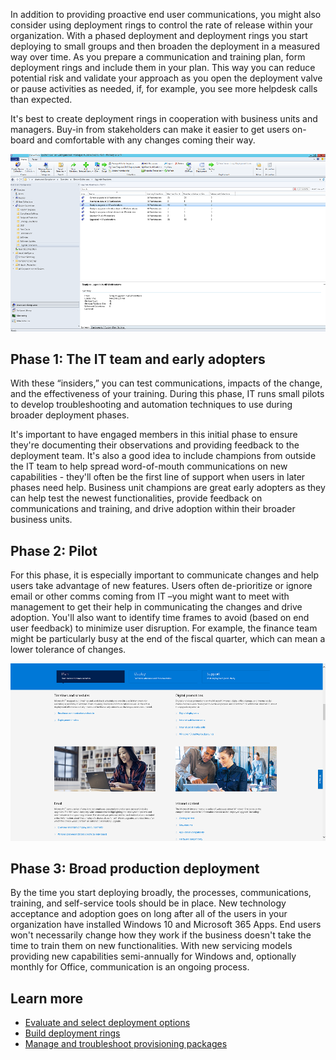 
In addition to providing proactive end user communications, you might also consider using deployment rings to control the rate of release within your organization. With a phased deployment and deployment rings you start deploying to small groups and then broaden the deployment in a measured way over time. As you prepare a communication and training plan, form deployment rings and include them in your plan. This way you can reduce potential risk and validate your approach as you open the deployment valve or pause activities as needed, if, for example, you see more helpdesk calls than expected. 

It's best to create deployment rings in cooperation with business units and managers. Buy-in from stakeholders can make it easier to get users on-board and comfortable with any changes coming their way.

![SCCM phased deployment screen](../media/step-8-2-50.png)

## Phase 1: The IT team and early adopters 

With these “insiders,” you can test communications, impacts of the change, and the effectiveness of your training. During this phase, IT runs small pilots to develop troubleshooting and automation techniques to use during broader deployment phases.

It's important to have engaged members in this initial phase to ensure they're documenting their observations and providing feedback to the deployment team. It's also a good idea to include champions from outside the IT team to help spread word-of-mouth communications on new capabilities - they'll often be the first line of support when users in later phases need help. Business unit champions are great early adopters as they can help test the newest functionalities, provide feedback on communications and training, and drive adoption within their broader business units.

## Phase 2: Pilot 
For this phase, it is especially important to communicate changes and help users take advantage of new features. Users often de-prioritize or ignore email or other comms coming from IT –you might want to meet with management to get their help in communicating the changes and drive adoption. You'll also want to identify time frames to avoid (based on end user feedback) to minimize user disruption. For example, the finance team might be particularly busy at the end of the fiscal quarter, which can mean a lower tolerance of changes. 

![planning communication types](../media/step-8-3-50.png)

## Phase 3: Broad production deployment 
By the time you start deploying broadly, the processes, communications, training, and self-service tools should be in place. New technology acceptance and adoption goes on long after all of the users in your organization have installed Windows 10 and Microsoft 365 Apps. End users won't necessarily change how they work if the business doesn't take the time to train them on new functionalities. With new servicing models providing new capabilities semi-annually for Windows and, optionally monthly for Office, communication is an ongoing process.

## Learn more

- [Evaluate and select deployment options](/learn/modules/m365-modern-os-deployment/2-deployment-tools?azure-portal=true)
- [Build deployment rings](/windows/deployment/update/waas-deployment-rings-windows-10-updates?azure-portal=true)
- [Manage and troubleshoot provisioning packages](/windows/configuration/provisioning-packages/provisioning-packages?azure-portal=true)
